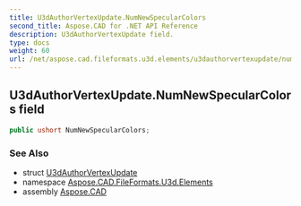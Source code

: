 ```yaml
---
title: U3dAuthorVertexUpdate.NumNewSpecularColors
second_title: Aspose.CAD for .NET API Reference
description: U3dAuthorVertexUpdate field. 
type: docs
weight: 60
url: /net/aspose.cad.fileformats.u3d.elements/u3dauthorvertexupdate/numnewspecularcolors/
---
```

## U3dAuthorVertexUpdate.NumNewSpecularColors field

```csharp
public ushort NumNewSpecularColors;
```

### See Also

* struct [U3dAuthorVertexUpdate](../)
* namespace [Aspose.CAD.FileFormats.U3d.Elements](../../u3dauthorvertexupdate/)
* assembly [Aspose.CAD](../../../)


